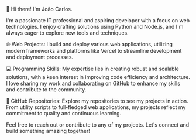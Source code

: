 👋 Hi there! I'm João Carlos.

I'm a passionate IT professional and aspiring developer with a focus on web technologies. I enjoy crafting solutions using Python and Node.js, and I'm always eager to explore new tools and techniques.

🌐 Web Projects: I build and deploy various web applications, utilizing modern frameworks and platforms like Vercel to streamline development and deployment processes.

💻 Programming Skills: My expertise lies in creating robust and scalable solutions, with a keen interest in improving code efficiency and architecture. I love sharing my work and collaborating on GitHub to enhance my skills and contribute to the community.

🔧 GitHub Repositories: Explore my repositories to see my projects in action. From utility scripts to full-fledged web applications, my projects reflect my commitment to quality and continuous learning.

Feel free to reach out or contribute to any of my projects. Let's connect and build something amazing together!
